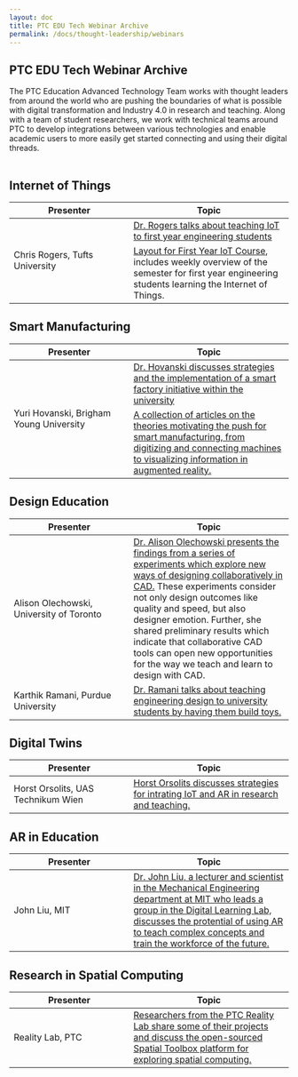 ```yaml
---
layout: doc
title: PTC EDU Tech Webinar Archive
permalink: /docs/thought-leadership/webinars
---
```


<section class="section">
    <div class="container">
        <h2>PTC EDU Tech Webinar Archive</h2>
        <div>The PTC Education Advanced Technology Team works with thought leaders from around the world who are pushing the boundaries of what is possible with digital transformation and Industry 4.0 in research and teaching. Along with a team of student researchers, we work with technical teams around PTC to develop integrations between various technologies and enable academic users to more easily get started connecting and using their digital threads.<br /><br />
        </div>
    </div>
    <div class="container">
        <h2>Internet of Things</h2>
        <div>
            <table>
                <thead>
                    <tr>
                        <th width="200">Presenter</th>
                        <th>Topic</th>
                    </tr>
                </thead>
                <tbody>
                    <tr>
                        <td rowspan="2">Chris Rogers, Tufts University</td>
                        <td><a href="https://players.brightcove.net/1532789042001/SJl3bQaEz_default/index.html?videoId=6131639163001">Dr. Rogers talks about teaching IoT to first year engineering students</a></td>
                    </tr>
                    <tr>
                        <td><a href="/resources/IoT-Course-Layout/Course-Layout.pdf">Layout for First Year IoT Course</a>, includes weekly overview of the semester for first year engineering students learning the Internet of Things.</td>
                    </tr>
                </tbody>
            </table>
        </div>
        <h2>Smart Manufacturing</h2>
        <div>
            <table>
                <thead>
                    <tr>
                        <th width="200">Presenter</th>
                        <th>Topic</th>
                    </tr>
                </thead>
                <tbody>
                    <tr>
                        <td rowspan="2">Yuri Hovanski, Brigham Young University</td>
                        <td><a href="https://players.brightcove.net/1532789042001/HknUe20R_default/index.html?videoId=6146274139001">Dr. Hovanski discusses strategies and the implementation of a smart factory initiative within the university</a></td>
                    </tr>
                    <tr>
                        <td><a href="https://github.com/PTC-Education/DX-Resources/tree/master/Curriculum_Resources/Smart%20Manufacturing%20Supporting%20Documents">A collection of articles on the theories motivating the push for smart manufacturing, from digitizing and connecting machines to visualizing information in augmented reality.</a></td>
                    </tr> 
                </tbody>
            </table>
        </div>
        <h2>Design Education</h2>
        <div>
            <table>
                <thead>
                    <tr>
                        <th width="200">Presenter</th>
                        <th>Topic</th>
                    </tr>
                </thead>
                <tbody>
                    <tr>
                        <td>Alison Olechowski, University of Toronto</td>
                        <td><a href="https://www.youtube.com/watch?v=z35y07ozh3A">Dr. Alison Olechowski presents the findings from a series of experiments which explore new ways of designing collaboratively in CAD.</a> These experiments consider not only design outcomes like quality and speed, but also designer emotion. Further, she shared preliminary results which indicate that collaborative CAD tools can open new opportunities for the way we teach and learn to design with CAD.</td>
                    </tr>
                    <tr>
                        <td>Karthik Ramani, Purdue University</td>
                        <td><a href="https://players.brightcove.net/1532789042001/default_default/index.html?videoId=6155014476001">Dr. Ramani talks about teaching engineering design to university students by having them build toys.</a></td>
                    </tr> 
                </tbody>
            </table>
        </div>
        <h2>Digital Twins</h2>
        <div>
            <table>
                <thead>
                    <tr>
                        <th width="200">Presenter</th>
                        <th>Topic</th>
                    </tr>
                </thead>
                <tbody>
                    <tr>
                        <td>Horst Orsolits, UAS Technikum Wien</td>
                        <td><a href="https://players.brightcove.net/1532789042001/default_default/index.html?videoId=6142604345001">Horst Orsolits discusses strategies for intrating IoT and AR in research and teaching.</a></td>
                    </tr>
                </tbody>
            </table>
        </div>
        <h2>AR in Education</h2>
        <div>
            <table>
                <thead>
                    <tr>
                        <th width="200">Presenter</th>
                        <th>Topic</th>
                    </tr>
                </thead>
                <tbody>
                    <tr>
                        <td>John Liu, MIT</td>
                        <td><a href="https://www.youtube.com/watch?v=cD8XsqNefMw">Dr. John Liu, a lecturer and scientist in the Mechanical Engineering department at MIT who leads a group in the Digital Learning Lab, discusses the protential of using AR to teach complex concepts and train the workforce of the future.</a></td>
                    </tr>
                </tbody>
            </table>
        </div>
        <h2>Research in Spatial Computing</h2>
        <div>
            <table>
                <thead>
                    <tr>
                        <th width="200">Presenter</th>
                        <th>Topic</th>
                    </tr>
                </thead>
                <tbody>
                    <tr>
                        <td>Reality Lab, PTC</td>
                        <td><a href="https://youtu.be/E_KaqgV_3mA)">Researchers from the PTC Reality Lab share some of their projects and discuss the open-sourced Spatial Toolbox platform for exploring spatial computing.</a></td>
                    </tr>
                </tbody>
            </table>
        </div>
    </div>
</section>